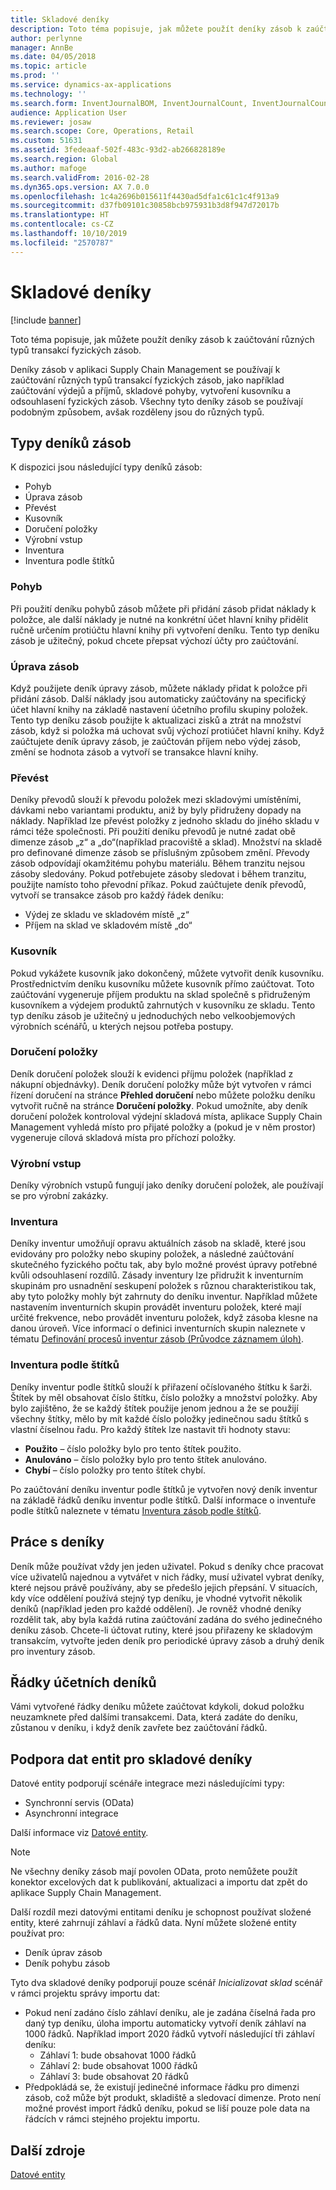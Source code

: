 ```yaml
---
title: Skladové deníky
description: Toto téma popisuje, jak můžete použít deníky zásob k zaúčtování různých typů transakcí fyzických zásob.
author: perlynne
manager: AnnBe
ms.date: 04/05/2018
ms.topic: article
ms.prod: ''
ms.service: dynamics-ax-applications
ms.technology: ''
ms.search.form: InventJournalBOM, InventJournalCount, InventJournalCountTag, InventJournalLossProfit, InventJournalMovement, InventJournalTransfer, WMSJournalTable
audience: Application User
ms.reviewer: josaw
ms.search.scope: Core, Operations, Retail
ms.custom: 51631
ms.assetid: 3fedeaaf-502f-483c-93d2-ab266828189e
ms.search.region: Global
ms.author: mafoge
ms.search.validFrom: 2016-02-28
ms.dyn365.ops.version: AX 7.0.0
ms.openlocfilehash: 1c4a2696b015611f4430ad5dfa1c61c1c4f913a9
ms.sourcegitcommit: d37fb09101c30858bcb975931b3d8f947d72017b
ms.translationtype: HT
ms.contentlocale: cs-CZ
ms.lasthandoff: 10/10/2019
ms.locfileid: "2570787"
---
```

# <a name="inventory-journals"></a>Skladové deníky

[!include [banner](../includes/banner.md)]

Toto téma popisuje, jak můžete použít deníky zásob k zaúčtování různých typů transakcí fyzických zásob.

Deníky zásob v aplikaci Supply Chain Management se používají k zaúčtování různých typů transakcí fyzických zásob, jako například zaúčtování výdejů a příjmů, skladové pohyby, vytvoření kusovníku a odsouhlasení fyzických zásob. Všechny tyto deníky zásob se používají podobným způsobem, avšak rozděleny jsou do různých typů.

## <a name="types-of-inventory-journals"></a>Typy deníků zásob
K dispozici jsou následující typy deníků zásob:

-   Pohyb
-   Úprava zásob
-   Převést
-   Kusovník
-   Doručení položky
-   Výrobní vstup
-   Inventura
-   Inventura podle štítků

### <a name="movement"></a>Pohyb

Při použití deníku pohybů zásob můžete při přidání zásob přidat náklady k položce, ale další náklady je nutné na konkrétní účet hlavní knihy přidělit ručně určením protiúčtu hlavní knihy při vytvoření deníku. Tento typ deníku zásob je užitečný, pokud chcete přepsat výchozí účty pro zaúčtování.

### <a name="inventory-adjustment"></a>Úprava zásob

Když použijete deník úpravy zásob, můžete náklady přidat k položce při přidání zásob. Další náklady jsou automaticky zaúčtovány na specifický účet hlavní knihy na základě nastavení účetního profilu skupiny položek. Tento typ deníku zásob použijte k aktualizaci zisků a ztrát na množství zásob, když si položka má uchovat svůj výchozí protiúčet hlavní knihy. Když zaúčtujete deník úpravy zásob, je zaúčtován příjem nebo výdej zásob, změní se hodnota zásob a vytvoří se transakce hlavní knihy.

### <a name="transfer"></a>Převést

Deníky převodů slouží k převodu položek mezi skladovými umístěními, dávkami nebo variantami produktu, aniž by byly přidruženy dopady na náklady. Například lze převést položky z jednoho skladu do jiného skladu v rámci téže společnosti. Při použití deníku převodů je nutné zadat obě dimenze zásob „z“ a „do“(například pracoviště a sklad). Množství na skladě pro definované dimenze zásob se příslušným způsobem změní. Převody zásob odpovídají okamžitému pohybu materiálu. Během tranzitu nejsou zásoby sledovány. Pokud potřebujete zásoby sledovat i během tranzitu, použijte namísto toho převodní příkaz. Pokud zaúčtujete deník převodů, vytvoří se transakce zásob pro každý řádek deníku:

-   Výdej ze skladu ve skladovém místě „z“
-   Příjem na sklad ve skladovém místě „do“

### <a name="bom"></a>Kusovník

Pokud vykážete kusovník jako dokončený, můžete vytvořit deník kusovníku. Prostřednictvím deníku kusovníku můžete kusovník přímo zaúčtovat. Toto zaúčtování vygeneruje příjem produktu na sklad společně s přidruženým kusovníkem a výdejem produktů zahrnutých v kusovníku ze skladu. Tento typ deníku zásob je užitečný u jednoduchých nebo velkoobjemových výrobních scénářů, u kterých nejsou potřeba postupy.

### <a name="item-arrival"></a>Doručení položky

Deník doručení položek slouží k evidenci příjmu položek (například z nákupní objednávky). Deník doručení položky může být vytvořen v rámci řízení doručení na stránce **Přehled doručení** nebo můžete položku deníku vytvořit ručně na stránce **Doručení položky**. Pokud umožníte, aby deník doručení položek kontroloval výdejní skladová místa, aplikace Supply Chain Management vyhledá místo pro přijaté položky a (pokud je v něm prostor) vygeneruje cílová skladová místa pro příchozí položky.

### <a name="production-input"></a>Výrobní vstup

Deníky výrobních vstupů fungují jako deníky doručení položek, ale používají se pro výrobní zakázky.

### <a name="counting"></a>Inventura

Deníky inventur umožňují opravu aktuálních zásob na skladě, které jsou evidovány pro položky nebo skupiny položek, a následné zaúčtování skutečného fyzického počtu tak, aby bylo možné provést úpravy potřebné kvůli odsouhlasení rozdílů. Zásady inventury lze přidružit k inventurním skupinám pro usnadnění seskupení položek s různou charakteristikou tak, aby tyto položky mohly být zahrnuty do deníku inventur. Například můžete nastavením inventurních skupin provádět inventuru položek, které mají určité frekvence, nebo provádět inventuru položek, když zásoba klesne na danou úroveň. Více informací o definici inventurních skupin naleznete v tématu [Definování procesů inventur zásob (Průvodce záznamem úloh)](tasks/define-inventory-counting-processes.md).

### <a name="tag-counting"></a>Inventura podle štítků

Deníky inventur podle štítků slouží k přiřazení očíslovaného štítku k šarži. Štítek by měl obsahovat číslo štítku, číslo položky a množství položky. Aby bylo zajištěno, že se každý štítek použije jenom jednou a že se použijí všechny štítky, mělo by mít každé číslo položky jedinečnou sadu štítků s vlastní číselnou řadu. Pro každý štítek lze nastavit tři hodnoty stavu:

-   **Použito** – číslo položky bylo pro tento štítek použito.
-   **Anulováno** – číslo položky bylo pro tento štítek anulováno.
-   **Chybí** – číslo položky pro tento štítek chybí.

Po zaúčtování deníku inventur podle štítků je vytvořen nový deník inventur na základě řádků deníku inventur podle štítků. Další informace o inventuře podle štítků naleznete v tématu [Inventura zásob podle štítků](inventory-tag-counting.md).

## <a name="working-with-journals"></a>Práce s deníky
Deník může používat vždy jen jeden uživatel. Pokud s deníky chce pracovat více uživatelů najednou a vytvářet v nich řádky, musí uživatel vybrat deníky, které nejsou právě používány, aby se předešlo jejich přepsání. V situacích, kdy více oddělení používá stejný typ deníku, je vhodné vytvořit několik deníků (například jeden pro každé oddělení). Je rovněž vhodné deníky rozdělit tak, aby byla každá rutina zaúčtování zadána do svého jedinečného deníku zásob. Chcete-li účtovat rutiny, které jsou přiřazeny ke skladovým transakcím, vytvořte jeden deník pro periodické úpravy zásob a druhý deník pro inventury zásob.

## <a name="posting-journal-lines"></a>Řádky účetních deníků
Vámi vytvořené řádky deníku můžete zaúčtovat kdykoli, dokud položku neuzamknete před dalšími transakcemi. Data, která zadáte do deníku, zůstanou v deníku, i když deník zavřete bez zaúčtování řádků.

## <a name="data-entity-support-for-inventory-journals"></a>Podpora dat entit pro skladové deníky

Datové entity podporují scénáře integrace mezi následujícími typy:
-    Synchronní servis (OData)
-  Asynchronní integrace

Další informace viz [Datové entity](../../dev-itpro/data-entities/data-entities.md).

> [!NOTE]
> Ne všechny deníky zásob mají povolen OData, proto nemůžete použít konektor excelových dat k publikování, aktualizaci a importu dat zpět do aplikace Supply Chain Management. 

Další rozdíl mezi datovými entitami deníku je schopnost používat složené entity, které zahrnují záhlaví a řádků data. Nyní můžete složené entity používat pro:
-   Deník úprav zásob
-   Deník pohybu zásob

Tyto dva skladové deníky podporují pouze scénář *Inicializovat sklad* scénář v rámci projektu správy importu dat:
-  Pokud není zadáno číslo záhlaví deníku, ale je zadána číselná řada pro daný typ deníku, úloha importu automaticky vytvoří deník záhlaví na 1000 řádků. Například import 2020 řádků vytvoří následující tři záhlaví deníku:
    -  Záhlaví 1: bude obsahovat 1000 řádků
    -  Záhlaví 2: bude obsahovat 1000 řádků
    -  Záhlaví 3: bude obsahovat 20 řádků
-  Předpokládá se, že existují jedinečné informace řádku pro dimenzi zásob, což může být produkt, skladiště a sledovací dimenze. Proto není možné provést import řádků deníku, pokud se liší pouze pole data na řádcích v rámci stejného projektu importu.

## <a name="additional-resources"></a>Další zdroje

[Datové entity](../../dev-itpro/data-entities/data-entities.md)
